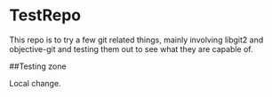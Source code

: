 TestRepo
========

This repo is to try a few git related things, mainly involving libgit2 and objective-git and testing them out to see what they are capable of.

##Testing zone

Local change.
